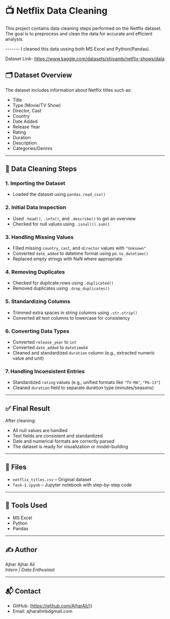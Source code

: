 # 📺 Netflix Data Cleaning

This project contains data cleaning steps performed on the Netflix dataset. The goal is to preprocess and clean the data for accurate and efficient analysis.

-------  I cleaned this data ussing both MS Excel and Python(Pandas).

Dataset Link- https://www.kaggle.com/datasets/shivamb/netflix-shows/data

## 🗂 Dataset Overview

The dataset includes information about Netflix titles such as:
- Title
- Type (Movie/TV Show)
- Director, Cast
- Country
- Date Added
- Release Year
- Rating
- Duration
- Description
- Categories/Genres

---

## 🧹 Data Cleaning Steps

### 1. **Importing the Dataset**
- Loaded the dataset using `pandas.read_csv()`

### 2. **Initial Data Inspection**
- Used `.head()`, `.info()`, and `.describe()` to get an overview
- Checked for null values using `.isnull().sum()`

### 3. **Handling Missing Values**
- Filled missing `country`, `cast`, and `director` values with `"Unknown"`
- Converted `date_added` to datetime format using `pd.to_datetime()`
- Replaced empty strings with NaN where appropriate

### 4. **Removing Duplicates**
- Checked for duplicate rows using `.duplicated()`
- Removed duplicates using `.drop_duplicates()`

### 5. **Standardizing Columns**
- Trimmed extra spaces in string columns using `.str.strip()`
- Converted all text columns to lowercase for consistency

### 6. **Converting Data Types**
- Converted `release_year` to `int`
- Converted `date_added` to `datetime64`
- Cleaned and standardized `duration` column (e.g., extracted numeric value and unit)

### 7. **Handling Inconsistent Entries**
- Standardized `rating` values (e.g., unified formats like `"TV-MA"`, `"PG-13"`)
- Cleaned `duration` field to separate duration type (minutes/seasons)

---

## ✅ Final Result

After cleaning:
- All null values are handled
- Text fields are consistent and standardized
- Date and numerical formats are correctly parsed
- The dataset is ready for visualization or model-building

---

## 📂 Files
- `netflix_titles.csv` – Original dataset
- `Task-1.ipynb` – Jupyter notebook with step-by-step code

---

## 📌 Tools Used
- MS Excel
- Python
- Pandas

---

## ✍️ Author
Ajhar Ajhar Ali  
*Intern | Data Enthusiast*

---

## 📬 Contact
- GitHub: (https://github.com/AjharAli/))
- Email: ajharalimbdgmail.com
